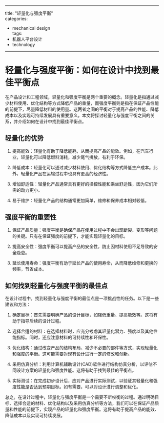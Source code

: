 
---  
title: "轻量化与强度平衡"  
categories:  
  - mechanical design  
tags: 
  - 机器人平台设计 
  - technology  
---  

# 轻量化与强度平衡：如何在设计中找到最佳平衡点

在产品设计和工程领域，轻量化和强度平衡是两个重要的概念。轻量化是指通过减少材料使用、优化结构等方式降低产品的重量，而强度平衡则是指在保证产品性能的前提下，尽量降低材料的使用量。这两者之间的平衡对于提高产品的性能、降低成本以及实现可持续发展具有重要意义。本文将探讨轻量化与强度平衡之间的关系，并介绍如何在设计中找到最佳平衡点。

## 轻量化的优势

1. 提高能效：轻量化有助于降低能耗，从而提高产品的能效。例如，在汽车行业，轻量化可以降低燃料消耗，减少尾气排放，有利于环保。

2. 降低成本：轻量化可以通过减少材料使用、优化结构等方式降低生产成本。此外，轻量化产品在运输过程中也具有更高的经济性。

3. 增加舒适性：轻量化产品通常具有更好的操控性能和乘坐舒适性，因为它们所需的动力更小。

4. 易于维护：轻量化产品的结构通常更加简单，维修和保养成本相对较低。

## 强度平衡的重要性

1. 保证产品质量：强度平衡是确保产品在使用过程中不会出现断裂、变形等问题的关键。只有在保证强度的前提下，才能实现轻量化的目标。

2. 提高安全性：强度平衡可以提高产品的安全性，防止因材料使用不足导致的安全隐患。

3. 延长使用寿命：强度平衡有助于延长产品的使用寿命，从而降低维修和更换的频率，节省成本。

## 如何找到轻量化与强度平衡的最佳点

在设计过程中，找到轻量化与强度平衡的最佳点是一项挑战性的任务。以下是一些建议和方法：

1. 确定目标：首先需要明确产品的设计目标，如降低重量、提高能效等。这将有助于指导后续的设计过程。

2. 选择合适的材料：在选择材料时，应充分考虑其轻量化潜力、强度以及其他性能指标。同时，还应注意材料的可持续性和环保性。

3. 优化结构：通过改变产品的结构布局、减少不必要的部件等方式，实现轻量化和强度的平衡。这可能需要对现有设计进行一定的修改和创新。

4. 采用仿真分析：利用计算机辅助设计(CAD)软件进行结构仿真分析，以评估不同设计方案的轻量化和强度性能。这将有助于找到最佳的平衡点。

5. 实际测试：在完成初步设计后，应对产品进行实际测试，以验证其轻量化和强度性能是否达到预期目标。如有需要，可以对设计进行调整和优化。

总之，在设计过程中，轻量化与强度平衡是一个需要不断权衡的过程。通过明确目标、选择合适的材料、优化结构以及采用仿真分析等方法，我们可以在保证产品质量和性能的前提下，实现产品的轻量化和强度平衡。这将有助于提高产品的能效、降低成本以及实现可持续发展。 
